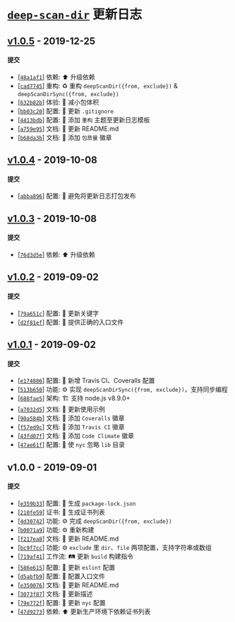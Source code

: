 # [`deep-scan-dir`][deep-scan-dir] 更新日志

## [v1.0.5](https://github.com/iTonyYo/deep-scan-dir/compare/v1.0.4...v1.0.5) - 2019-12-25

#### 提交

- [[`48a1af1`](https://github.com/iTonyYo/deep-scan-dir/commit/48a1af1f5e2083019e51b4030dc684ba6b52e5fa)] 依赖: :arrow_up: 升级依赖
- [[`cad7745`](https://github.com/iTonyYo/deep-scan-dir/commit/cad77457d8d41e8c8b7ea6cd16f4c65a96193c9c)] 重构: :recycle: 重构 `deepScanDir({from, exclude})` & `deepScanDirSync({from, exclude})`
- [[`632b82b`](https://github.com/iTonyYo/deep-scan-dir/commit/632b82bbbf4932105aa846797dcfcee20802e83d)] 体验: :children_crossing: 减小包体积
- [[`bb03c20`](https://github.com/iTonyYo/deep-scan-dir/commit/bb03c2049f33041777f6cfaee46549192481131f)] 配置: :wrench: 更新 `.gitignore`
- [[`4413bdb`](https://github.com/iTonyYo/deep-scan-dir/commit/4413bdbd1659f4dc57a96966c0a7f26aeb498ef6)] 配置: :wrench: 添加 `重构` 主题至更新日志模板
- [[`a759e95`](https://github.com/iTonyYo/deep-scan-dir/commit/a759e955f0669a6f09959b7b36023902f08ed1c7)] 文档: :memo: 更新 README.md
- [[`b68da3b`](https://github.com/iTonyYo/deep-scan-dir/commit/b68da3bff947213ea42347e7e640779752826578)] 文档: :memo: 添加 `包质量` 徽章
## [v1.0.4](https://github.com/iTonyYo/deep-scan-dir/compare/v1.0.3...v1.0.4) - 2019-10-08

#### 提交

- [[`abba896`](https://github.com/iTonyYo/deep-scan-dir/commit/abba89600ebbe67e39a0aae97ff7c3b9fbd5897b)] 配置: :wrench: 避免将更新日志打包发布
## [v1.0.3](https://github.com/iTonyYo/deep-scan-dir/compare/v1.0.2...v1.0.3) - 2019-10-08

#### 提交

- [[`76d3d5e`](https://github.com/iTonyYo/deep-scan-dir/commit/76d3d5e5876e9cddcbac621c64a45a83306e394b)] 依赖: :arrow_up: 升级依赖
## [v1.0.2](https://github.com/iTonyYo/deep-scan-dir/compare/v1.0.1...v1.0.2) - 2019-09-02

#### 提交

- [[`79a651c`](https://github.com/iTonyYo/deep-scan-dir/commit/79a651cac98589f1f81b80ee0395c441a84ad7cc)] 配置: :wrench: 更新关键字
- [[`d2f81ef`](https://github.com/iTonyYo/deep-scan-dir/commit/d2f81ef94c0f930ae18e9baad34876261c683bc9)] 配置: :wrench: 提供正确的入口文件
## [v1.0.1](https://github.com/iTonyYo/deep-scan-dir/compare/v1.0.0...v1.0.1) - 2019-09-02

#### 提交

- [[`e174886`](https://github.com/iTonyYo/deep-scan-dir/commit/e174886d27d28058d10eabc4a9e3150b8d783466)] 配置: :wrench: 新增 Travis CI、Coveralls 配置
- [[`513b650`](https://github.com/iTonyYo/deep-scan-dir/commit/513b6504309e9809442801bf24f377d5f264ee1a)] 功能: :gear: 实现 `deepScanDirSync({from, exclude})`，支持同步编程
- [[`688fae5`](https://github.com/iTonyYo/deep-scan-dir/commit/688fae5ce213526cb14329affe615b307a58eb4b)] 架构: :building_construction: 支持 node.js v8.9.0+
- [[`a7032d5`](https://github.com/iTonyYo/deep-scan-dir/commit/a7032d53d1937ab57f4d36b73cbf53dc79c15839)] 文档: :memo: 更新使用示例
- [[`90a584b`](https://github.com/iTonyYo/deep-scan-dir/commit/90a584b0bd80ca03713780282da3c35f2bcc622d)] 文档: :memo: 添加 `Coveralls` 徽章
- [[`f57ed9c`](https://github.com/iTonyYo/deep-scan-dir/commit/f57ed9c52814db1f6abebdedef22cfcaa98a63ca)] 文档: :memo: 添加 `Travis CI` 徽章
- [[`43fd07f`](https://github.com/iTonyYo/deep-scan-dir/commit/43fd07f3a3d2cd3b335af3095ca406211a55aa94)] 文档: :memo: 添加 `Code Climate` 徽章
- [[`47ae61f`](https://github.com/iTonyYo/deep-scan-dir/commit/47ae61fe25f96b2cfc1d3ccbd5095b1f010d5c71)] 配置: :wrench: 使 `nyc` 忽略 `lib` 目录
## v1.0.0 - 2019-09-01

#### 提交

- [[`e359b33`](https://github.com/iTonyYo/deep-scan-dir/commit/e359b33c43265f2c4ec888ee18dc0def828ea802)] 配置: :wrench: 生成 `package-lock.json`
- [[`210fe59`](https://github.com/iTonyYo/deep-scan-dir/commit/210fe590d9580970a59ba10c40d10f766e72a091)] 证书: :page_facing_up: 生成证书列表
- [[`4d30742`](https://github.com/iTonyYo/deep-scan-dir/commit/4d30742c91e078e3bb332e0a3601dd33808df950)] 功能: :gear: 完成 `deepScanDir({from, exclude})`
- [[`b0071a9`](https://github.com/iTonyYo/deep-scan-dir/commit/b0071a939fa2dfcd3d735459cf14e7f1ba5bfeaa)] 功能: :gear: 重新构建
- [[`f217ea8`](https://github.com/iTonyYo/deep-scan-dir/commit/f217ea8f6009edbc56ff6deaa9c02d14bb546e0a)] 文档: :memo: 更新 README.md
- [[`bc9f7cc`](https://github.com/iTonyYo/deep-scan-dir/commit/bc9f7cc29795cea67f72028659e57854d9a442e4)] 功能: :gear: `exclude` 里 `dir`、`file` 两项配置，支持字符串或数组
- [[`719af41`](https://github.com/iTonyYo/deep-scan-dir/commit/719af4152b9a892255b6bf748cbcc7debd1ada5f)] 工作流: :railway_track: 更新 `build` 构建指令
- [[`586e615`](https://github.com/iTonyYo/deep-scan-dir/commit/586e615f1ffec960aac5e48451d69c59572160c7)] 配置: :wrench: 更新 `eslint` 配置
- [[`d5abfb9`](https://github.com/iTonyYo/deep-scan-dir/commit/d5abfb96c1d4c166b404dc6d3574b2f73734935d)] 配置: :wrench: 配置入口文件
- [[`e350076`](https://github.com/iTonyYo/deep-scan-dir/commit/e350076634711d8df9be69fa779920235c7cf2c3)] 文档: :memo: 更新 README.md
- [[`3073f87`](https://github.com/iTonyYo/deep-scan-dir/commit/3073f876c1625772873478060a7d06106e27b557)] 文档: :memo: 更新描述
- [[`79e772f`](https://github.com/iTonyYo/deep-scan-dir/commit/79e772f4ee691ba0e893937bb13beb75915002d2)] 配置: :wrench: 更新 `nyc` 配置
- [[`47d9273`](https://github.com/iTonyYo/deep-scan-dir/commit/47d927345914e43530289361c8c00599a5829aee)] 依赖: :arrow_up: 更新生产环境下依赖证书列表

[deep-scan-dir]: https://git.io/fjp3u
